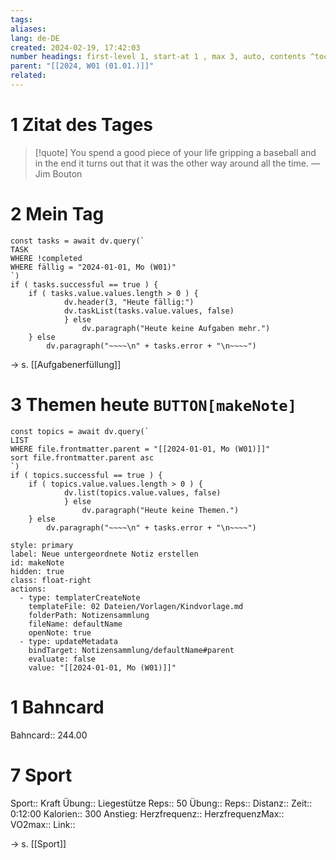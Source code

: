 ```yaml
---
tags: 
aliases: 
lang: de-DE
created: 2024-02-19, 17:42:03
number headings: first-level 1, start-at 1 , max 3, auto, contents ^toc
parent: "[[2024, W01 (01.01.)]]"
related:
---
```

# 1 Zitat des Tages

> [!quote] You spend a good piece of your life gripping a baseball and in the end it turns out that it was the other way around all the time.
> — Jim Bouton

# 2 Mein Tag
```dataviewjs 
const tasks = await dv.query(` 
TASK 
WHERE !completed
WHERE fällig = "2024-01-01, Mo (W01)"
`) 
if ( tasks.successful == true ) { 
	if ( tasks.value.values.length > 0 ) { 
			dv.header(3, "Heute fällig:") 
			dv.taskList(tasks.value.values, false) 
			} else 
				dv.paragraph("Heute keine Aufgaben mehr.")
	} else 
		dv.paragraph("~~~~\n" + tasks.error + "\n~~~~") 
```
→ s. [[Aufgabenerfüllung]]

# 3 Themen heute `BUTTON[makeNote]`
```dataviewjs 
const topics = await dv.query(` 
LIST 
WHERE file.frontmatter.parent = "[[2024-01-01, Mo (W01)]]"
sort file.frontmatter.parent asc
`) 
if ( topics.successful == true ) { 
	if ( topics.value.values.length > 0 ) { 
			dv.list(topics.value.values, false) 
			} else 
				dv.paragraph("Heute keine Themen.")
	} else 
		dv.paragraph("~~~~\n" + tasks.error + "\n~~~~") 
```
```meta-bind-button
style: primary
label: Neue untergeordnete Notiz erstellen
id: makeNote
hidden: true
class: float-right
actions:
  - type: templaterCreateNote
    templateFile: 02 Dateien/Vorlagen/Kindvorlage.md
    folderPath: Notizensammlung
    fileName: defaultName
    openNote: true
  - type: updateMetadata
    bindTarget: Notizensammlung/defaultName#parent
    evaluate: false
    value: "[[2024-01-01, Mo (W01)]]"
```

# 1 Bahncard
Bahncard:: 244.00

# 7 Sport
Sport:: Kraft
Übung:: Liegestütze
Reps:: 50
Übung:: 
Reps:: 
Distanz:: 
Zeit:: 0:12:00
Kalorien:: 300
Anstieg: 
Herzfrequenz:: 
HerzfrequenzMax:: 
VO2max:: 
Link:: 

→ s. [[Sport]]